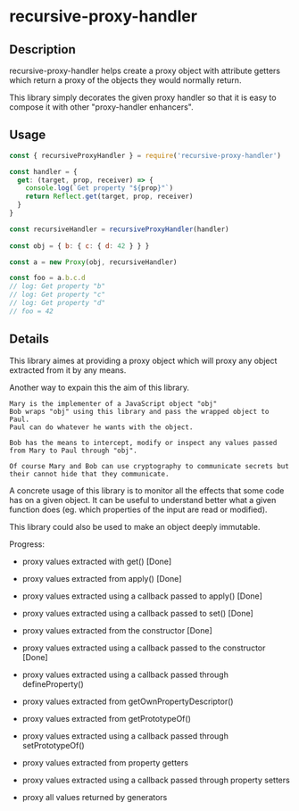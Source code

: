 # recursive-proxy-handler

## Description

recursive-proxy-handler helps create a proxy object with attribute getters
which return a proxy of the objects they would normally return.

This library simply decorates the given proxy handler so that it is easy to compose
it with other "proxy-handler enhancers".

## Usage

```javascript
const { recursiveProxyHandler } = require('recursive-proxy-handler')

const handler = {
  get: (target, prop, receiver) => {
    console.log(`Get property "${prop}"`)
    return Reflect.get(target, prop, receiver)
  }
}

const recursiveHandler = recursiveProxyHandler(handler)
 
const obj = { b: { c: { d: 42 } } }

const a = new Proxy(obj, recursiveHandler)

const foo = a.b.c.d
// log: Get property "b"
// log: Get property "c"
// log: Get property "d"
// foo = 42

```
## Details

This library aimes at providing a proxy object which will proxy any object extracted from it by any means.

Another way to expain this the aim of this library.

```
Mary is the implementer of a JavaScript object "obj"
Bob wraps "obj" using this library and pass the wrapped object to Paul.
Paul can do whatever he wants with the object.

Bob has the means to intercept, modify or inspect any values passed from Mary to Paul through "obj".

Of course Mary and Bob can use cryptography to communicate secrets but their cannot hide that they communicate.
```

A concrete usage of this library is to monitor all the effects that some code has on a given object.
It can be useful to understand better what a given function does (eg. which properties of the input are read or modified).

This library could also be used to make an object deeply immutable.

Progress:
- proxy values extracted with get() [Done]
- proxy values extracted from apply() [Done]
- proxy values extracted using a callback passed to apply() [Done]
- proxy values extracted using a callback passed to set() [Done]
- proxy values extracted from the constructor [Done]
- proxy values extracted using a callback passed to the constructor [Done]

- proxy values extracted using a callback passed through defineProperty()
- proxy values extracted from getOwnPropertyDescriptor()
- proxy values extracted from getPrototypeOf()
- proxy values extracted using a callback passed through setPrototypeOf()
- proxy values extracted from property getters
- proxy values extracted using a callback passed through property setters
- proxy all values returned by generators

